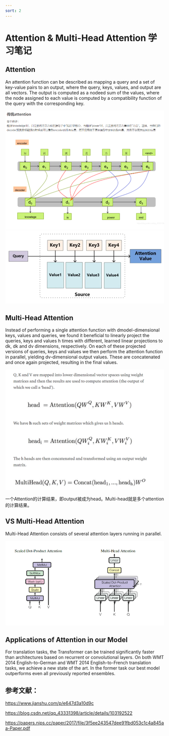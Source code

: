 ```yaml
---
sort: 2
---
```


# Attention & Multi-Head Attention 学习笔记

## Attention

An attention function can be described as mapping a query and a set of key-value pairs to an output,
where the query, keys, values, and output are all vectors. The output is computed as a nodeed sum
of the values, where the node assigned to each value is computed by a compatibility function of the
query with the corresponding key.

![](./traditional_attention.png)
![](./query.png)

## Multi-Head Attention
Instead of performing a single attention function with dmodel-dimensional keys, values and queries,
we found it beneficial to linearly project the queries, keys and values h times with different, learned
linear projections to dk, dk and dv dimensions, respectively. On each of these projected versions of
queries, keys and values we then perform the attention function in parallel, yielding dv-dimensional
output values. These are concatenated and once again projected, resulting in the final values.

![](./multihead.png)

一个Attention的计算结果，即output被成为head。Multi-head就是多个attention的计算结果。

## VS Multi-Head Attention
Multi-Head Attention consists of several attention layers running in parallel.

![](./vs.png)

## Applications of Attention in our Model

For translation tasks, the Transformer can be trained significantly faster than architectures based
on recurrent or convolutional layers. On both WMT 2014 English-to-German and WMT 2014
English-to-French translation tasks, we achieve a new state of the art. In the former task our best
model outperforms even all previously reported ensembles.

## 参考文献：

<https://www.jianshu.com/p/e647d3a10d9c>

<https://blog.csdn.net/qq_43331398/article/details/103192522>

<https://papers.nips.cc/paper/2017/file/3f5ee243547dee91fbd053c1c4a845aa-Paper.pdf>
